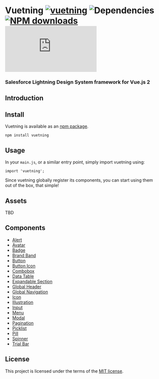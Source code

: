 # Vuetning [![vuetning](https://img.shields.io/npm/v/vuetning.svg)](https://www.npmjs.org/package/vuetning) ![Dependencies](https://img.shields.io/david/ArcthosCompany/Vuetning.svg) [![NPM downloads](https://img.shields.io/npm/dt/vuetning.svg)](https://npmjs.org/package/vuetning) ![gzip size](http://img.badgesize.io/https://unpkg.com/vuetning/dist/vuetning.common.js?compression=gzip&label=gzip%20size)
### Salesforce Lightning Design System framework for Vue.js 2

## Introduction

## Install

Vuetning is available as an [npm package](https://www.npmjs.com/package/vuetning).

```
npm install vuetning
```

## Usage

In your `main.js`, or a similar entry point, simply import vuetning using:

```vue
import 'vuetning';
```

Since vuetning globally register its components, you can start using them out of the box, that simple!

## Assets

TBD 

## Components

* [Alert](./src/components/Alert)
* [Avatar](./src/components/Avatar)
* [Badge](./src/components/Badge)
* [Brand Band](./src/components/BrandBand)
* [Button](./src/components/Button)
* [Button Icon](./src/components/ButtonIcon)
* [Combobox](./src/components/Combobox)
* [Data Table](./src/components/DataTable)
* [Expandable Section](./src/components/ExpandableSection)
* [Global Header](./src/components/GlobalHeader)
* [Global Navigation](./src/components/GlobalNavigation)
* [Icon](./src/components/Icon)
* [Illustration](./src/components/Illustration)
* [Input](./src/components/Input)
* [Menu](./src/components/Menu)
* [Modal](./src/components/Modal)
* [Pagination](./src/components/Pagination)
* [Picklist](./src/components/Picklist)
* [Pill](./src/components/Pill)
* [Spinner](./src/components/Spinner)
* [Trial Bar](./src/components/TrialBar)

## License

This project is licensed under the terms of the [MIT license](/LICENSE).

